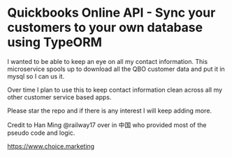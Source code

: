 # Quickbooks Online API - Sync your customers to your own database using TypeORM

I wanted to be able to keep an eye on all my contact information. This microservice spools up to download all the QBO customer data and put it in mysql so I can us it. 

Over time I plan to use this to keep contact information clean across all my other customer service based apps. 

Please star the repo and if there is any interest I will keep adding more. 

Credit to Han Ming @railway17 over in 中国 who provided most of the pseudo code and logic. 

https://www.choice.marketing